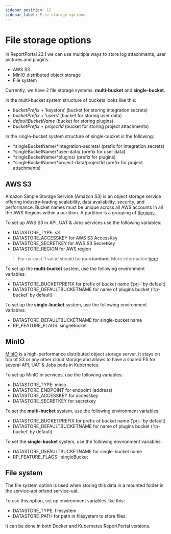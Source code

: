 ```yaml
---
sidebar_position: 12
sidebar_label: File storage options
---
```


# File storage options

In ReportPortal 23.1 we can use multiple ways to store log attachments, user pictures and plugins.

- AWS S3
- MinIO distributed object storage
- File system

Currently, we have 2 file storage systems: **multi-bucket** and **single-bucket**.

In the multi-bucket system structure of buckets looks like this:

- *bucketPrefix* + ‘keystore’ (bucket for storing integration secrets)
- *bucketPrefix* + ‘users’ (bucket for storing user data)
- *defaultBucketName* (bucket for storing plugins)
- *bucketPrefix + projectId* (bucket for storing project attachments)

In the single-bucket system structure of single-bucket is the following:

- *singleBucketName/*integration-secrets/ (prefix for integration secrets)
- *singleBucketName/*user-data/ (prefix for user data)
- *singleBucketName/*plugins/ (prefix for plugins)
- *singleBucketName/*project-data/projectId (prefix for project attachments)

## AWS S3

Amazon Simple Storage Service (Amazon S3) is an object storage service offering industry-leading scalability, data availability, security, and performance. Bucket names must be unique across all AWS accounts in all the AWS Regions within a partition. A partition is a grouping of [Regions](https://docs.aws.amazon.com/general/latest/gr/s3.html).

To set up AWS S3 in API, UAT & Jobs services use the following variables:

- DATASTORE_TYPE: s3
- DATASTORE_ACCESSKEY for AWS S3 AccessKey
- DATASTORE_SECRETKEY for AWS S3 SecretKey
- DATASTORE_REGION for AWS region

> For us-east-1 value should be **us-standard**. More information [here](https://jclouds.apache.org/reference/javadoc/2.3.x/org/jclouds/aws/domain/Region.html)

To set up the **multi-bucket** system, use the following environment variables:

- DATASTORE_BUCKETPREFIX for prefix of bucket name (‘prj-‘ by default)
- DATASTORE_DEFAULTBUCKETNAME for name of plugins bucket (‘rp-bucket’ by default)

To set up the **single-bucket** system, use the following environment variables:

- DATASTORE_DEFAULTBUCKETNAME for single-bucket name
- RP_FEATURE_FLAGS: singleBucket

## MinIO

[MinIO](https://min.io/) is a high-performance distributed object storage server. It stays on top of S3 or any other cloud storage and allows to have a shared FS for several API, UAT & Jobs pods in Kubernetes.

To set up MinIO in services, use the following variables:

- DATASTORE_TYPE: minio
- DATASTORE_ENDPOINT for endpoint (address)
- DATASTORE_ACCESSKEY for accesskey
- DATASTORE_SECRETKEY for secretkey

To set the **multi-bucket** system, use the following environment variables:

- DATASTORE_BUCKETPREFIX for prefix of bucket name (‘prj-‘ by default)
- DATASTORE_DEFAULTBUCKETNAME for name of plugins bucket (‘rp-bucket’ by default)

To set the **single-bucket** system, use the following environment variables:

- DATASTORE_DEFAULTBUCKETNAME for single-bucket name
- RP_FEATURE_FLAGS : singleBucket

## File system

The file system option is used when storing this data in a mounted folder in the service-api or/and service-uat.

To use this option, set up environment variables like this:

- DATASTORE_TYPE: filesystem
- DATASTORE_PATH for path in filesystem to store files.

It can be done in both Docker and Kubernetes ReportPortal versions.
